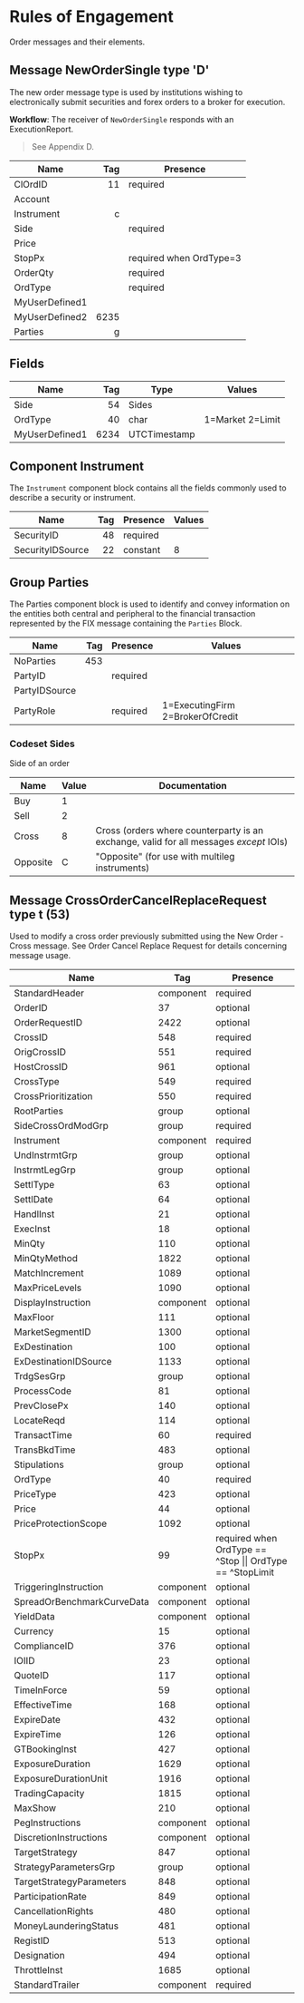 # Rules of Engagement

Order messages and their elements.

## Message NewOrderSingle type 'D'

The new order message type is used by institutions wishing to electronically submit securities and forex orders to a broker for execution.

**Workflow**: The receiver of `NewOrderSingle` responds with an ExecutionReport.

> See Appendix D.

| Name           | Tag | Presence                |
|----------------|----:|-------------------------|
| ClOrdID        | 11  | required                |
| Account        |     |                         |
| Instrument     | c   |                         |
| Side           |     | required                |
| Price          |     |                         |
| StopPx         |     | required when OrdType=3 |
| OrderQty       |     | required                |
| OrdType        |     | required                |
| MyUserDefined1 |     |                         |
| MyUserDefined2 | 6235|                         |	
| Parties        | g   |                         |

## Fields

| Name           | Tag | Type         |  Values                  |
|----------------|----:|--------------|--------------------------|
| Side           | 54  | Sides        |	                         |
| OrdType        | 40  | char         | 1=Market 2=Limit         |
| MyUserDefined1 | 6234| UTCTimestamp |	                         |

## Component Instrument 

The `Instrument` component block contains all the fields commonly used to describe a security or instrument.

| Name             | Tag | Presence  | Values 
|------------------|----:|-----------|--------
| SecurityID       | 48  | required  |        
| SecurityIDSource | 22  | constant  | 8      

## Group Parties 

The Parties component block is used to identify and convey information on the
entities both central and peripheral to the financial transaction represented
by the FIX message containing the `Parties` Block. 

| Name           | Tag | Presence  | Values |
|----------------|----:|-----------|--------|
| NoParties      | 453 |           |        |
| PartyID        |     | required  |        |
| PartyIDSource  |     |           |        |
| PartyRole      |     | required  | 1=ExecutingFirm 2=BrokerOfCredit 

### Codeset Sides 

Side of an order

| Name     | Value | Documentation |
|----------|-------|---------------|
| Buy      | 1     |               |
| Sell     | 2     |               |
| Cross    | 8     | Cross (orders where counterparty is an exchange, valid for all messages *except* IOIs) 
| Opposite | C     | "Opposite" (for use with multileg instruments) 

## Message CrossOrderCancelReplaceRequest type t (53)

Used to modify a cross order previously submitted using the New Order - Cross message. See Order Cancel Replace Request for details concerning message usage.

| Name                       | Tag       | Presence                                                 |
|----------------------------|-----------|----------------------------------------------------------|
| StandardHeader             | component | required                                                 |
| OrderID                    | 37        | optional                                                 |
| OrderRequestID             | 2422      | optional                                                 |
| CrossID                    | 548       | required                                                 |
| OrigCrossID                | 551       | required                                                 |
| HostCrossID                | 961       | optional                                                 |
| CrossType                  | 549       | required                                                 |
| CrossPrioritization        | 550       | required                                                 |
| RootParties                | group     | optional                                                 |
| SideCrossOrdModGrp         | group     | required                                                 |
| Instrument                 | component | required                                                 |
| UndInstrmtGrp              | group     | optional                                                 |
| InstrmtLegGrp              | group     | optional                                                 |
| SettlType                  | 63        | optional                                                 |
| SettlDate                  | 64        | optional                                                 |
| HandlInst                  | 21        | optional                                                 |
| ExecInst                   | 18        | optional                                                 |
| MinQty                     | 110       | optional                                                 |
| MinQtyMethod               | 1822      | optional                                                 |
| MatchIncrement             | 1089      | optional                                                 |
| MaxPriceLevels             | 1090      | optional                                                 |
| DisplayInstruction         | component | optional                                                 |
| MaxFloor                   | 111       | optional                                                 |
| MarketSegmentID            | 1300      | optional                                                 |
| ExDestination              | 100       | optional                                                 |
| ExDestinationIDSource      | 1133      | optional                                                 |
| TrdgSesGrp                 | group     | optional                                                 |
| ProcessCode                | 81        | optional                                                 |
| PrevClosePx                | 140       | optional                                                 |
| LocateReqd                 | 114       | optional                                                 |
| TransactTime               | 60        | required                                                 |
| TransBkdTime               | 483       | optional                                                 |
| Stipulations               | group     | optional                                                 |
| OrdType                    | 40        | required                                                 |
| PriceType                  | 423       | optional                                                 |
| Price                      | 44        | optional                                                 |
| PriceProtectionScope       | 1092      | optional                                                 |
| StopPx                     | 99        | required when OrdType == ^Stop \|\| OrdType == ^StopLimit |
| TriggeringInstruction      | component | optional                                                 |
| SpreadOrBenchmarkCurveData | component | optional                                                 |
| YieldData                  | component | optional                                                 |
| Currency                   | 15        | optional                                                 |
| ComplianceID               | 376       | optional                                                 |
| IOIID                      | 23        | optional                                                 |
| QuoteID                    | 117       | optional                                                 |
| TimeInForce                | 59        | optional                                                 |
| EffectiveTime              | 168       | optional                                                 |
| ExpireDate                 | 432       | optional                                                 |
| ExpireTime                 | 126       | optional                                                 |
| GTBookingInst              | 427       | optional                                                 |
| ExposureDuration           | 1629      | optional                                                 |
| ExposureDurationUnit       | 1916      | optional                                                 |
| TradingCapacity            | 1815      | optional                                                 |
| MaxShow                    | 210       | optional                                                 |
| PegInstructions            | component | optional                                                 |
| DiscretionInstructions     | component | optional                                                 |
| TargetStrategy             | 847       | optional                                                 |
| StrategyParametersGrp      | group     | optional                                                 |
| TargetStrategyParameters   | 848       | optional                                                 |
| ParticipationRate          | 849       | optional                                                 |
| CancellationRights         | 480       | optional                                                 |
| MoneyLaunderingStatus      | 481       | optional                                                 |
| RegistID                   | 513       | optional                                                 |
| Designation                | 494       | optional                                                 |
| ThrottleInst               | 1685      | optional                                                 |
| StandardTrailer            | component | required                                                 |
